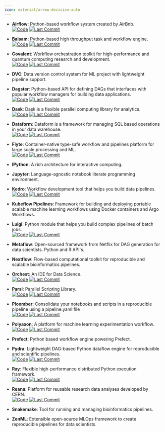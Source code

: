```yaml
---
icon: material/arrow-decision-auto
---
```





- **Airflow**: Python-based workflow system created by AirBnb.  
    [![Code](https://img.shields.io/github/stars/apache/airflow?style=for-the-badge&logo=github)](https://github.com/apache/airflow) 
    [![Last Commit](https://img.shields.io/github/last-commit/apache/airflow?style=for-the-badge&logo=github)](https://github.com/apache/airflow) 




- **Balsam**: Python-based high throughput task and workflow engine.  
    [![Code](https://img.shields.io/github/stars/argonne-lcf/balsam?style=for-the-badge&logo=github)](https://github.com/argonne-lcf/balsam) 
    [![Last Commit](https://img.shields.io/github/last-commit/argonne-lcf/balsam?style=for-the-badge&logo=github)](https://github.com/argonne-lcf/balsam) 




- **Covalent**: Workflow orchestration toolkit for high-performance and quantum computing research and development.  
    [![Code](https://img.shields.io/github/stars/AgnostiqHQ/covalent?style=for-the-badge&logo=github)](https://github.com/AgnostiqHQ/covalent) 
    [![Last Commit](https://img.shields.io/github/last-commit/AgnostiqHQ/covalent?style=for-the-badge&logo=github)](https://github.com/AgnostiqHQ/covalent) 




- **DVC**: Data version control system for ML project with lightweight pipeline support.  




- **Dagster**: Python-based API for defining DAGs that interfaces with popular workflow managers for building data applications.  
    [![Code](https://img.shields.io/github/stars/dagster-io/dagster?style=for-the-badge&logo=github)](https://github.com/dagster-io/dagster) 
    [![Last Commit](https://img.shields.io/github/last-commit/dagster-io/dagster?style=for-the-badge&logo=github)](https://github.com/dagster-io/dagster) 




- **Dask**: Dask is a flexible parallel computing library for analytics.  
    [![Code](https://img.shields.io/github/stars/dask/dask?style=for-the-badge&logo=github)](https://github.com/dask/dask) 
    [![Last Commit](https://img.shields.io/github/last-commit/dask/dask?style=for-the-badge&logo=github)](https://github.com/dask/dask) 




- **Dataform**: Dataform is a framework for managing SQL based operations in your data warehouse.  
    [![Code](https://img.shields.io/github/stars/dataform-co/dataform?style=for-the-badge&logo=github)](https://github.com/dataform-co/dataform) 
    [![Last Commit](https://img.shields.io/github/last-commit/dataform-co/dataform?style=for-the-badge&logo=github)](https://github.com/dataform-co/dataform) 




- **Flyte**: Container-native type-safe workflow and pipelines platform for large scale processing and ML.  
    [![Code](https://img.shields.io/github/stars/flyteorg/flyte?style=for-the-badge&logo=github)](https://github.com/flyteorg/flyte) 
    [![Last Commit](https://img.shields.io/github/last-commit/flyteorg/flyte?style=for-the-badge&logo=github)](https://github.com/flyteorg/flyte) 




- **IPython**: A rich architecture for interactive computing.  




- **Jupyter**: Language-agnostic notebook literate programming environment.  




- **Kedro**: Workflow development tool that helps you build data pipelines.  
    [![Code](https://img.shields.io/github/stars/kedro-org/kedro?style=for-the-badge&logo=github)](https://github.com/kedro-org/kedro) 
    [![Last Commit](https://img.shields.io/github/last-commit/kedro-org/kedro?style=for-the-badge&logo=github)](https://github.com/kedro-org/kedro) 




- **Kubeflow Pipelines**: Framework for building and deploying portable scalable machine learning workflows using Docker containers and Argo Workflows.  




- **Luigi**: Python module that helps you build complex pipelines of batch jobs.  
    [![Code](https://img.shields.io/github/stars/spotify/luigi?style=for-the-badge&logo=github)](https://github.com/spotify/luigi) 
    [![Last Commit](https://img.shields.io/github/last-commit/spotify/luigi?style=for-the-badge&logo=github)](https://github.com/spotify/luigi) 




- **Metaflow**: Open-sourced framework from Netflix for DAG generation for data scientists. Python and R API's.  




- **Nextflow**: Flow-based computational toolkit for reproducible and scalable bioinformatics pipelines.  




- **Orchest**: An IDE for Data Science.  
    [![Code](https://img.shields.io/github/stars/orchest/orchest?style=for-the-badge&logo=github)](https://github.com/orchest/orchest) 
    [![Last Commit](https://img.shields.io/github/last-commit/orchest/orchest?style=for-the-badge&logo=github)](https://github.com/orchest/orchest) 




- **Parsl**: Parallel Scripting Library.  
    [![Code](https://img.shields.io/github/stars/Parsl/parsl?style=for-the-badge&logo=github)](https://github.com/Parsl/parsl) 
    [![Last Commit](https://img.shields.io/github/last-commit/Parsl/parsl?style=for-the-badge&logo=github)](https://github.com/Parsl/parsl) 




- **Ploomber**: Consolidate your notebooks and scripts in a reproducible pipeline using a pipeline.yaml file  
    [![Code](https://img.shields.io/github/stars/ploomber/ploomber?style=for-the-badge&logo=github)](https://github.com/ploomber/ploomber) 
    [![Last Commit](https://img.shields.io/github/last-commit/ploomber/ploomber?style=for-the-badge&logo=github)](https://github.com/ploomber/ploomber) 




- **Polyaxon**: A platform for machine learning experimentation workflow.  
    [![Code](https://img.shields.io/github/stars/polyaxon/polyaxon?style=for-the-badge&logo=github)](https://github.com/polyaxon/polyaxon) 
    [![Last Commit](https://img.shields.io/github/last-commit/polyaxon/polyaxon?style=for-the-badge&logo=github)](https://github.com/polyaxon/polyaxon) 




- **Prefect**: Python based workflow engine powering Prefect.  




- **Pydra**: Lightweight DAG-based Python dataflow engine for reproducible and scientific pipelines.  
    [![Code](https://img.shields.io/github/stars/nipype/pydra?style=for-the-badge&logo=github)](https://github.com/nipype/pydra) 
    [![Last Commit](https://img.shields.io/github/last-commit/nipype/pydra?style=for-the-badge&logo=github)](https://github.com/nipype/pydra) 




- **Ray**: Flexible high-performance distributed Python execution framework.  
    [![Code](https://img.shields.io/github/stars/ray-project/ray?style=for-the-badge&logo=github)](https://github.com/ray-project/ray) 
    [![Last Commit](https://img.shields.io/github/last-commit/ray-project/ray?style=for-the-badge&logo=github)](https://github.com/ray-project/ray) 




- **Reana**: Platform for reusable research data analyses developed by CERN.  
    [![Code](https://img.shields.io/github/stars/reanahub/reana?style=for-the-badge&logo=github)](https://github.com/reanahub/reana) 
    [![Last Commit](https://img.shields.io/github/last-commit/reanahub/reana?style=for-the-badge&logo=github)](https://github.com/reanahub/reana) 




- **Snakemake**: Tool for running and managing bioinformatics pipelines.  




- **ZenML**: Extensible open-source MLOps framework to create reproducible pipelines for data scientists.  



